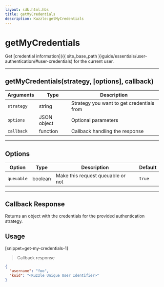 ```yaml
---
layout: sdk.html.hbs
title: getMyCredentials
description: Kuzzle:getMyCredentials
---
```

  

# getMyCredentials
Get [credential information]({{ site_base_path }}guide/essentials/user-authentication/#user-credentials) for the current user.

---

## getMyCredentials(strategy, [options], callback)

| Arguments | Type | Description
|-----------|------|------------
| `strategy` | string | Strategy you want to get credentials from
| `options` | JSON object | Optional parameters
| `callback`| function | Callback handling the response

---

## Options

| Option | Type | Description | Default
|--------|------|-------------|---------
| `queuable` | boolean | Make this request queuable or not  | `true`

---

## Callback Response

Returns an object with the credentials for the provided authentication strategy.

## Usage

[snippet=get-my-credentials-1]
> Callback response

```json
{
  "username": "foo", 
  "kuid": "<Kuzzle Unique User Identifier>"
}
```